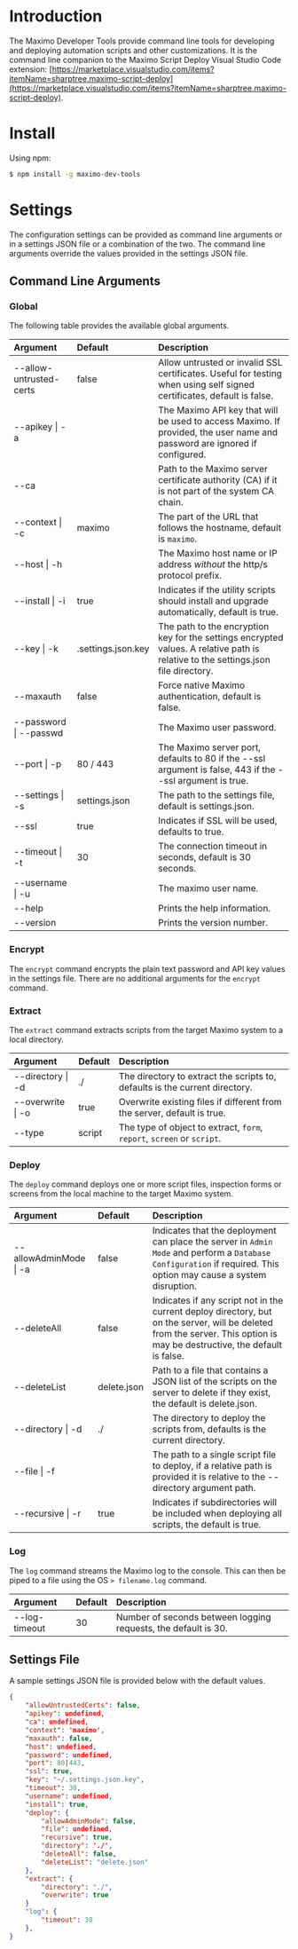 # Introduction 
The Maximo Developer Tools provide command line tools for developing and deploying automation scripts and other customizations. It is the command line companion to the Maximo Script Deploy Visual Studio Code extension: [https://marketplace.visualstudio.com/items?itemName=sharptree.maximo-script-deploy](https://marketplace.visualstudio.com/items?itemName=sharptree.maximo-script-deploy).

# Install
Using npm:

```bash
$ npm install -g maximo-dev-tools
```

# Settings
The configuration settings can be provided as command line arguments or in a settings JSON file or a combination of the two. The command line arguments override the values provided in the settings JSON file.

## Command Line Arguments

### Global
The following table provides the available global arguments.  

| Argument                      | Default               | Description                                                                                                                                                                   |
| :-----------------------------| :---------------------| :-----------------------------------------------------------------------------------------------------------------------------------------------------------------------------|
| --allow-untrusted-certs       | false                 | Allow untrusted or invalid SSL certificates. Useful for testing when using self signed certificates, default is false.                                                        |
| --apikey &#124; -a            |                       | The Maximo API key that will be used to access Maximo. If provided, the user name and password are ignored if configured.                                                     |
| --ca                          |                       | Path to the Maximo server certificate authority (CA) if it is not part of the system CA chain.                                                                                |
| --context &#124; -c           | maximo                | The part of the URL that follows the hostname, default is `maximo`.                                                                                                           |
| --host &#124; -h              |                       | The Maximo host name or IP address *without* the http/s protocol prefix.                                                                                                      |
| --install &#124; -i           | true                  | Indicates if the utility scripts should install and upgrade automatically, default is true.                                                                                   |
| --key &#124; -k               | .settings.json.key    | The path to the encryption key for the settings encrypted values. A relative path is relative to the settings.json file directory.                                            |
| --maxauth                     | false                 | Force native Maximo authentication, default is false.                                                                                                                         |
| --password &#124; --passwd    |                       | The Maximo user password.                                                                                                                                                     |
| --port &#124; -p              | 80 / 443              | The Maximo server port, defaults to 80 if the --ssl argument is false, 443 if the --ssl argument is true.                                                                     |
| --settings &#124; -s          | settings.json         | The path to the settings file, default is settings.json.                                                                                                                      |
| --ssl                         | true                  | Indicates if SSL will be used, defaults to true.                                                                                                                              | 
| --timeout &#124; -t           | 30                    | The connection timeout in seconds, default is 30 seconds.                                                                                                                     |
| --username &#124; -u          |                       | The maximo user name.                                                                                                                                                         |
| --help                        |                       | Prints the help information.                                                                                                                                                  |
| --version                     |                       | Prints the version number.                                                                                                                                                    |

### Encrypt
The `encrypt` command encrypts the plain text password and API key values in the settings file. There are no additional arguments for the `encrypt` command.

### Extract
The `extract` command extracts scripts from the target Maximo system to a local directory.

| Argument                  | Default               | Description                                                                                                                                                                   |
| :-------------------------| :---------------------| :-----------------------------------------------------------------------------------------------------------------------------------------------------------------------------|
| --directory &#124; -d     | ./                    | The directory to extract the scripts to, defaults is the current directory.                                                                                                   |
| --overwrite &#124; -o     | true                  | Overwrite existing files if different from the server, default is true.                                                                                                       |
| --type                    | script                | The type of object to extract, `form`, `report`, `screen` or `script`.                                                                                                                  |

### Deploy
The `deploy` command deploys one or more script files, inspection forms or screens from the local machine to the target Maximo system.

| Argument                   | Default               | Description                                                                                                                                                                   |
| :--------------------------| :---------------------| :-----------------------------------------------------------------------------------------------------------------------------------------------------------------------------|
| --allowAdminMode &#124; -a | false                 | Indicates that the deployment can place the server in `Admin Mode` and perform a `Database Configuration` if required. This option may cause a system disruption.             |
| --deleteAll                | false                 | Indicates if any script not in the current deploy directory, but on the server, will be deleted from the server. This option is may be destructive, the default is false.     |
| --deleteList               | delete.json           | Path to a file that contains a JSON list of the scripts on the server to delete if they exist, the default is delete.json.                                                    |
| --directory &#124; -d      | ./                    | The directory to deploy the scripts from, defaults is the current directory.                                                                                                  |
| --file &#124; -f           |                       | The path to a single script file to deploy, if a relative path is provided it is relative to the --directory argument path.                                                   |
| --recursive &#124; -r      | true                  | Indicates if subdirectories will be included when deploying all scripts, the default is true.                                                                                 |


### Log
The `log` command streams the Maximo log to the console. This can then be piped to a file using the OS `> filename.log` command.

| Argument                  | Default               | Description                                                                                                                                                                   |
| :-------------------------| :---------------------| :-----------------------------------------------------------------------------------------------------------------------------------------------------------------------------|
| --log-timeout             | 30                    | Number of seconds between logging requests, the default is 30.                                                                                                                |

## Settings File
A sample settings JSON file is provided below with the default values.

```json
{
    "allowUntrustedCerts": false,
    "apikey": undefined,
    "ca": undefined,
    "context": 'maximo',
    "maxauth": false,
    "host": undefined,
    "password": undefined,
    "port": 80|443,
    "ssl": true,
    "key": "~/.settings.json.key",
    "timeout": 30,
    "username": undefined,
    "install": true,
    "deploy": {
        "allowAdminMode": false,
        "file": undefined,
        "recursive": true,
        "directory": './',
        "deleteAll": false,
        "deleteList": "delete.json"
    },
    "extract": {
        "directory": "./",
        "overwrite": true
    }
    "log": {
        "timeout": 30
    },
}
```